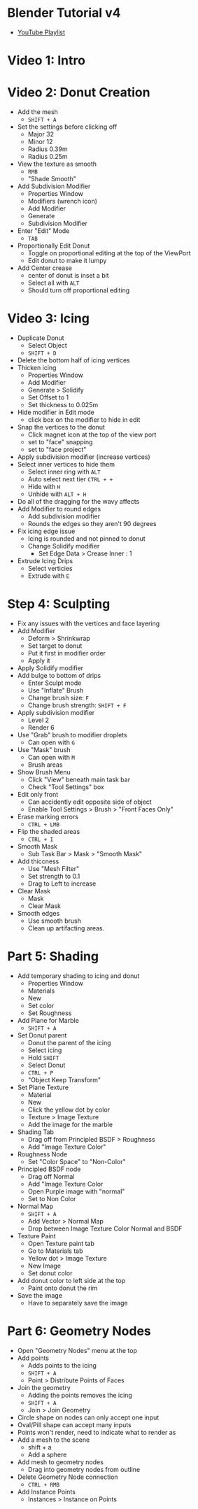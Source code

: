 # Blender Tutorial v4

- [YouTube Playlist](https://www.youtube.com/playlist?list=PLjEaoINr3zgEPv5y--4MKpciLaoQYZB1Z)



# Video 1: Intro



# Video 2: Donut Creation

- Add the mesh
  - `SHIFT + A`
- Set the settings before clicking off
  - Major 32
  - Minor 12
  - Radius 0.39m
  - Radius 0.25m
- View the texture as smooth
  - `RMB`
  - "Shade Smooth"
- Add Subdivision Modifier
  - Properties Window
  - Modifiers (wrench icon)
  - Add Modifier
  - Generate
  - Subdivision Modifier
- Enter "Edit" Mode
  - `TAB`
- Proportionally Edit Donut
  - Toggle on proportional editing at the top of the ViewPort
  - Edit donut to make it lumpy
- Add Center crease
  - center of donut is inset a bit
  - Select all with `ALT`
  - Should turn off proportional editing



# Video 3: Icing

- Duplicate Donut
  - Select Object
  - `SHIFT + D`
- Delete the bottom half of icing vertices
- Thicken icing
  - Properties Window
  - Add Modifier
  - Generate > Solidify
  - Set Offset to 1
  - Set thickness to 0.025m
- Hide modifier in Edit mode
  - click box on the modifier to hide in edit
- Snap the vertices to the donut
  - Click magnet icon at the top of the view port
  - set to "face" snapping
  - set to "face project"
- Apply subdivision modifier (increase vertices)
- Select inner vertices to hide them
  - Select inner ring with `ALT`
  - Auto select next tier `CTRL + +`
  - Hide with `H`
  - Unhide with `ALT + H`
- Do all of the dragging for the wavy affects
- Add Modifier to round edges
  - Add subdivision modifier
  - Rounds the edges so they aren't 90 degrees
- Fix icing edge issue
  - Icing is rounded and not pinned to donut
  - Change Solidify modifier
    - Set Edge Data > Crease Inner : 1
- Extrude Icing Drips
  - Select verticies
  - Extrude with `E`



# Step 4: Sculpting

- Fix any issues with the vertices and face layering
- Add Modifier
  - Deform > Shrinkwrap
  - Set target to donut
  - Put it first in modifier order
  - Apply it
- Apply Solidify modifier
- Add bulge to bottom of drips
  - Enter Sculpt mode
  - Use "Inflate" Brush
  - Change brush size: `F`
  - Change brush strength: `SHIFT + F`
- Apply subdivision modifier
  - Level 2
  - Render 6
- Use "Grab" brush to modifier droplets 
  - Can open with `G`
- Use "Mask" brush
  - Can open with `M`
  - Brush areas
- Show Brush Menu
  - Click "View" beneath main task bar
  - Check "Tool Settings" box
- Edit only front
  - Can accidently edit opposite side of object
  - Enable Tool Settings > Brush > "Front Faces Only"
- Erase marking errors
  - `CTRL + LMB` 
- Flip the shaded areas
  - `CTRL + I`
- Smooth Mask
  - Sub Task Bar > Mask > "Smooth Mask"
- Add thiccness
  - Use "Mesh Filter"
  - Set strength to 0.1
  - Drag to Left to increase
- Clear Mask
  - Mask
  - Clear Mask
- Smooth edges
  - Use smooth brush
  - Clean up artifacting areas.



# Part 5: Shading

- Add temporary shading to icing and donut
  - Properties Window
  - Materials 
  - New
  - Set color
  - Set Roughness
- Add Plane for Marble
  - `SHIFT + A`
- Set Donut parent
  - Donut the parent of the icing
  - Select icing
  - Hold `SHIFT`
  - Select Donut
  - `CTRL + P`
  - "Object Keep Transform"
- Set Plane Texture
  - Material 
  - New
  - Click the yellow dot by color
  - Texture > Image Texture
  - Add the image for the marble
- Shading Tab
  - Drag off from Principled BSDF > Roughness 
  - Add "Image Texture Color"
- Roughness Node
  - Set "Color Space" to "Non-Color"
- Principled BSDF node
  - Drag off Normal
  - Add "Image Texture Color
  - Open Purple image with "normal"
  - Set to Non Color
- Normal Map
  - `SHIFT + A`
  - Add Vector > Normal Map
  - Drop between Image Texture Color Normal and BSDF
- Texture Paint
  - Open Texture paint tab
  - Go to Materials tab
  - Yellow dot > Image Texture
  - New Image
  - Set donut color
- Add donut color to left side at the top
  - Paint onto donut the rim
- Save the image
  - Have to separately save the image



# Part 6: Geometry Nodes

- Open "Geometry Nodes" menu at the top
- Add points
  - Adds points to the icing
  - `SHIFT + A`
  - Point > Distribute Points of Faces
- Join the geometry
  - Adding the points removes the icing
  - `SHIFT + A`
  - Join > Join Geometry
- Circle shape on nodes can only accept one input
- Oval/Pill shape can accept many inputs
- Points won't render, need to indicate what to render as
- Add a mesh to the scene 
  - shift + a
  - Add a sphere
- Add mesh to geometry nodes
  - Drag into geometry nodes from outline
- Delete Geometry Node connection
  - `CTRL + RMB`
- Add Instance Points
  - Instances > Instance on Points






























